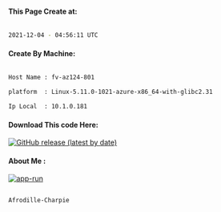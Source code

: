 
   
#### This Page Create at:

```bash

2021-12-04 - 04:56:11 UTC

```

#### Create By Machine:

```bash

Host Name : fv-az124-801

platform  : Linux-5.11.0-1021-azure-x86_64-with-glibc2.31

Ip Local  : 10.1.0.181

```
#### Download This code Here:

[![GitHub release (latest by date)](https://img.shields.io/github/v/release/Afrodille-Charpie/App-Run-1?style=for-the-badge&label=Download)](https://github.com/Afrodille-Charpie/App-Run-1/releases) 

</p> 

#### About Me :

[![app-run](https://github.com/Afrodille-Charpie/App-Run-1/actions/workflows/app-run.yml/badge.svg)](https://github.com/Afrodille-Charpie/App-Run-1/actions/workflows/app-run.yml)

```bash

Afrodille-Charpie

```

